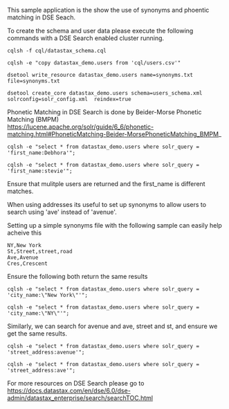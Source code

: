 This sample application is the show the use of synonyms and phoentic matching in DSE Seach.

To create the schema and user data please execute the following commands with a DSE Search enabled cluster running.

```
cqlsh -f cql/datastax_schema.cql 

cqlsh -e "copy datastax_demo.users from 'cql/users.csv'"

dsetool write_resource datastax_demo.users name=synonyms.txt file=synonyms.txt

dsetool create_core datastax_demo.users schema=users_schema.xml solrconfig=solr_config.xml  reindex=true
```

 
Phonetic Matching in DSE Search is done by Beider-Morse Phonetic Matching (BMPM)  
https://lucene.apache.org/solr/guide/6_6/phonetic-matching.html#PhoneticMatching-Beider-MorsePhoneticMatching_BMPM_
```
cqlsh -e "select * from datastax_demo.users where solr_query = 'first_name:Debhora'";

cqlsh -e "select * from datastax_demo.users where solr_query = 'first_name:stevie'";
```
Ensure that mulitple users are returned and the first_name is different matches. 

When using addresses its useful to set up synonyms to allow users to search using 'ave' instead of 'avenue'.

Setting up a simple synonyms file with the following sample can easily help acheive this
```
NY,New York
St,Street,street,road
Ave,Avenue
Cres,Crescent
```

Ensure the following both return the same results
```
cqlsh -e "select * from datastax_demo.users where solr_query = 'city_name:\"New York\"'";

cqlsh -e "select * from datastax_demo.users where solr_query = 'city_name:\"NY\"'";
```

Similarly, we can search for avenue and ave, street and st, and ensure we get the same results.
```
cqlsh -e "select * from datastax_demo.users where solr_query = 'street_address:avenue'";

cqlsh -e "select * from datastax_demo.users where solr_query = 'street_address:ave'";
```
 
For more resources on DSE Search please go to 
https://docs.datastax.com/en/dse/6.0/dse-admin/datastax_enterprise/search/searchTOC.html



